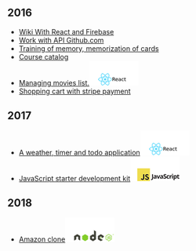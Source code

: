 ## 2016

* [Wiki With React and Firebase](https://github.com/it-spectre-ru/react-firebase)
* [Work with API Github.com](https://github.com/it-spectre-ru/react-api-github)
* [Training of memory, memorization of cards](https://github.com/it-spectre-ru/react-flash_card)
* [Course catalog](https://github.com/it-spectre-ru/react-catalog)
* [Managing movies list.](https://github.com/it-spectre-ru/react-movies)![ReactJS](./reactjs.png "ReactJS")
* [Shopping cart with stripe payment](https://github.com/it-spectre-ru/nodejs-shopping-cart)


## 2017

* [A weather, timer and todo application](https://github.com/it-spectre-ru/react-complete)![ReactJS](./reactjs.png "ReactJS")
* [JavaScript starter development kit](https://github.com/it-spectre-ru/js-starter-kit)![JS](./js.png "JS Starter Kit")


## 2018

* [Amazon clone](https://github.com/it-spectre-ru/e-commerce)![NodeJS](./nodejs.png "NodeJS Project")